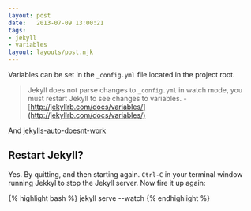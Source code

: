 ```yaml
---
layout: post
date:   2013-07-09 13:00:21
tags:
- jekyll
- variables
layout: layouts/post.njk
---
```



Variables can be set in the ``_config.yml`` file located in the project root.

> Jekyll does not parse changes to  ``_config.yml`` in watch mode, you must restart Jekyll to see changes to variables. - [http://jekyllrb.com/docs/variables/](http://jekyllrb.com/docs/variables/)



And [jekylls-auto-doesnt-work](http://stackoverflow.com/questions/15591000/jekylls-auto-doesnt-work)

## Restart Jekyll?

Yes. By quitting, and then starting again. ``Ctrl-C`` in your terminal window running Jekkyl to stop the Jekyll server. Now fire it up again:

{% highlight bash %}
jekyll serve --watch
{% endhighlight %}
